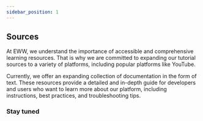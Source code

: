 ```yaml
---
sidebar_position: 1
---
```


## Sources

At EWW, we understand the importance of accessible and comprehensive learning resources. That is why we are committed to expanding our tutorial sources to a
variety of platforms, including popular platforms like YouTube.

Currently, we offer an expanding collection of documentation in the form of text. These resources provide a detailed and in-depth guide for developers and users
who want to learn more about our platform, including instructions, best practices, and troubleshooting tips.

### Stay tuned